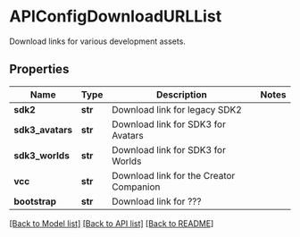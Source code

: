 # APIConfigDownloadURLList

Download links for various development assets.

## Properties
Name | Type | Description | Notes
------------ | ------------- | ------------- | -------------
**sdk2** | **str** | Download link for legacy SDK2 | 
**sdk3_avatars** | **str** | Download link for SDK3 for Avatars | 
**sdk3_worlds** | **str** | Download link for SDK3 for Worlds | 
**vcc** | **str** | Download link for the Creator Companion | 
**bootstrap** | **str** | Download link for ??? | 

[[Back to Model list]](../README.md#documentation-for-models) [[Back to API list]](../README.md#documentation-for-api-endpoints) [[Back to README]](../README.md)


